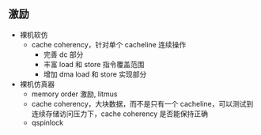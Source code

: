 ## 激励
* 裸机软仿
  * cache coherency，针对单个 cacheline 连续操作
    * 完善 dc 部分
    * 丰富 load 和 store 指令覆盖范围
    * 增加 dma load 和 store 实现部分
* 裸机仿真器
  * memory order 激励, litmus
  * cache coherency，大块数据，而不是只有一个 cacheline，可以测试到连续存储访问压力下，cache coherency 是否能保持正确
  * qspinlock
